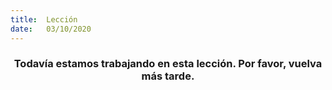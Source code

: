 ```yaml
---
title:  Lección
date:   03/10/2020
---
```


### <center>Todavía estamos trabajando en esta lección. Por favor, vuelva más tarde.</center>
